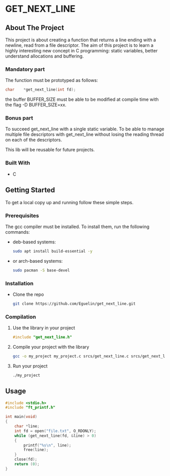 # GET_NEXT_LINE

<!-- ABOUT THE PROJECT -->
## About The Project

This project is about creating a function that returns a line ending with a newline, read from a file descriptor.
The aim of this project is to learn a highly interesting new concept in C programming:
static variables, better understand allocations and buffering.

### Mandatory part

The function must be prototyped as follows:
```c
char	*get_next_line(int fd);
```

the buffer BUFFER_SIZE must be able to be modified at compile time with the flag -D BUFFER_SIZE=xx.

### Bonus part

To succeed get_next_line with a single static variable.
To be able to manage multiple file descriptors with get_next_line without losing the reading thread on each of the descriptors.

This lib will be reusable for future projects.

### Built With

* C

<!-- GETTING STARTED -->
## Getting Started

To get a local copy up and running follow these simple steps.

### Prerequisites

The gcc compiler must be installed. To install them, run the following commands:
* deb-based systems:
	```sh
	sudo apt install build-essential -y
	```
* or arch-based systems:
	```sh
	sudo pacman -S base-devel
	```

### Installation

* Clone the repo
	```sh
	git clone https://github.com/Eguelin/get_next_line.git
	```

### Compilation

1. Use the library in your project
	```c
	#include "get_next_line.h"
	```

2. Compile your project with the library
	```sh
	gcc -o my_project my_project.c srcs/get_next_line.c srcs/get_next_line_utils.c -I include -D BUFFER_SIZE=42
	```

3. Run your project
	```sh
	./my_project
	```

<!-- USAGE EXAMPLES -->
## Usage

```c
#include <stdio.h>
#include "ft_printf.h"

int main(void)
{
	char *line;
	int fd = open("file.txt", O_RDONLY);
	while (get_next_line(fd, &line) > 0)
	{
		printf("%s\n", line);
		free(line);
	}
	close(fd);
	return (0);
}
```

